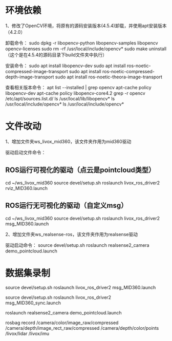 # 环境依赖
1、修改了OpenCV环境，将原有的源码安装版本(4.5.4)卸载，并使用apt安装版本（4.2.0）

卸载命令：
sudo dpkg -r libopencv-python libopencv-samples libopencv opencv-licenses
sudo rm -rf /usr/local/include/opencv*
sudo make uninstall（这个是在4.5.4的源码目录下build文件夹中执行）

安装命令：
sudo apt install libopencv-dev
sudo apt install ros-noetic-compressed-image-transport
sudo apt install ros-noetic-compressed-depth-image-transport
sudo apt install ros-noetic-theora-image-transport

查看相关版本命令：
apt list --installed | grep opencv
apt-cache policy libopencv-dev
apt-cache policy libopencv-core4.2
grep -r opencv /etc/apt/sources.list.d/
ls /usr/local/lib/libopencv*
ls /usr/local/include/opencv*
ls /usr/local/include/opencv*

# 文件改动
1、增加文件夹ws_livox_mid360，该文件夹作用为mid360驱动

驱动启动文件命令：

## ROS运行可视化的驱动（点云是pointcloud类型）

cd ~/ws_livox_mid360
source devel/setup.sh
roslaunch livox_ros_driver2 rviz_MID360.launch

## ROS运行无可视化的驱动（自定义msg）

cd ~/ws_livox_mid360
source devel/setup.sh
roslaunch livox_ros_driver2 msg_MID360.launch

2、增加文件夹ws_realsense-ros，该文件夹作用为realsense驱动

驱动启动命令：
source devel/setup.sh
roslaunch realsense2_camera demo_pointcloud.launch


# 数据集录制

source devel/setup.sh
roslaunch livox_ros_driver2 msg_MID360.launch

source devel/setup.sh
roslaunch livox_ros_driver2 msg_MID360_sync.launch

roslaunch realsense2_camera demo_pointcloud.launch



rosbag record /camera/color/image_raw/compressed /camera/depth/image_rect_raw/compressed /camera/depth/color/points /livox/lidar /livox/imu
